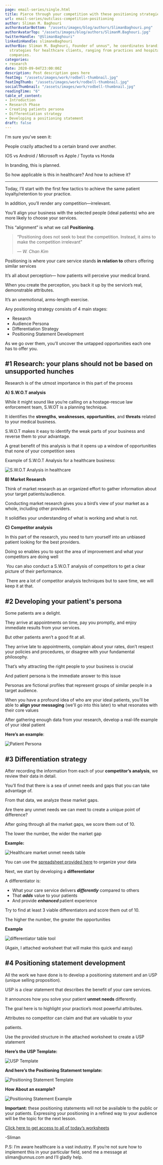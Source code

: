 ```yaml
---
page: email-series/single.html
title: Pierce through your competition with these positioning strategies
url: email-series/outclass-competition-positioning
author: Sliman M. Baghouri
authorAvatarBottom: "/assets/images/blog/authors/SlimanBaghouri.png"
authorAvatarTop: "/assets/images/blog/authors/SlimanM.Baghouri.jpg"
twitterHandle: "@SlimanBaghouri"
linkedinHandle: slimaneBaghouri
authorBio: Sliman M. Baghouri, Founder of unnus™, he coordinates branding and marketing
  strategies for healthcare clients, ranging from practices and hospitals to pharmaceutical
  companies.
categories:
- research
date: 2020-09-04T23:00:00Z
description: Post description goes here
featImg: "/assets/images/work/rodbell-thumbnail.jpg"
featImgThumb: "/assets/images/work/rodbell-thumbnail.jpg"
socialThumbnail: "/assets/images/work/rodbell-thumbnail.jpg"
readingTime: "6"
table_of_content:
- Introduction
- Research Phase
- Creating patients persona
- Differentiation strategy
- Developing a positioning statement
draft: false
---
```


<section id="Introduction">
<div class="hook">
<p>I'm sure you've seen it:</p>
<p>People crazily attached to a certain brand over another. </p>
<p>IOS vs Android / Microsoft vs Apple / Toyota vs Honda</p>
<p>In branding, this is planned.</p>
<p>So how applicable is this in healthcare? And how to achieve it?</p>
</div>



<hr>

<p>Today, I’ll start with the first few tactics to achieve the same patient loyalty/retention to your practice.</p>
<p>In addition, you’ll render any competition—irrelevant.</p>
<p>You’ll align your business with the selected people (ideal patients) who are more likely to choose your services.</p>
<p>This “alignment” is what we call <strong>Positioning</strong>.</p>

<blockquote>
	<p>“Positioning does not seek to beat the competition. Instead, it aims to make the competition irrelevant”</p>
	<cite><p>― W. Chan Kim</p></cite>
</blockquote>

<p>Positioning is where your care service stands <strong>in relation to</strong> others offering similar services&nbsp;</p>
<p>It&rsquo;s all about perception&mdash; how patients will perceive your medical brand.&nbsp;</p>
<p>When you create the perception, you back it up by the service&rsquo;s real, demonstrable attributes.</p>
<p>It&rsquo;s an unemotional, arms-length exercise.&nbsp;</p>
<p>Any positioning strategy consists of 4 main stages:&nbsp;</p>
<ul>
<li>Research</li>
<li>Audience Persona</li>
<li>Differentiation Strategy</li>
<li>Positioning Statement Development</li>
</ul>
<p>As we go over them, you’ll uncover the untapped opportunities each one has to offer you. </p>
</section>

<section id="ResearchPhase">
<h2>#1 Research: your plans should not be based on unsupported hunches</h2>
<p>Research is of the utmost importance in this part of the process</p>
<p><b>A) S.W.O.T analysis</b></p>
<p>While it might sound like you&rsquo;re calling on a hostage-rescue law enforcement team, S.W.OT is a planning technique.&nbsp;</p>
<p>It identifies the <strong>strengths</strong>, <strong>weaknesses</strong>, <strong>opportunities</strong>, and <strong>threats</strong> related to your medical business.&nbsp;</p>
<p>S.W.O.T makes it easy to identify the weak parts of your business and reverse them to your advantage.&nbsp;</p>
<p>A great benefit of this analysis is that it opens up a window of opportunities that none of your competition sees</p>
<p>Example of S.W.O.T Analysis for a healthcare business:</p>
<img src="/assets/course-assets/swot-analysis-in-healthcare.jpg" alt="S.W.O.T Analysis in healthcare" />
<p><b>B) Market Research</b></p>
<p>Think of market research as an organized effort to gather information about your target patients/audience.</p>
<p>Conducting market research gives you a bird&rsquo;s view of your market as a whole, including other providers.</p>
<p>It solidifies your understanding of what is working and what is not.&nbsp;</p>
<p><b>C) Competitor analysis&nbsp;</b></p>
<p>In this part of the research, you need to turn yourself into an unbiased patient looking for the best providers.</p>
<p>Doing so enables you to spot the area of improvement and what your competitors are doing well</p>
<p>&nbsp;You can also conduct a S.W.O.T analysis of competitors to get a clear picture of their performance.&nbsp;</p>
<p>&nbsp;There are a lot of competitor analysis techniques but to save time, we will keep it at that.</p>
</section>

<section id="Creatingpatientspersona">

<h2>#2 Developing your patient's persona</h2>
<p>Some patients are a delight.</p>
<p>They arrive at appointments on time, pay you promptly, and enjoy immediate results from your services.</p>
<p>But other patients aren&rsquo;t a good fit at all.</p>
<p>They arrive late to appointments, complain about your rates, don&rsquo;t respect your policies and procedures, or disagree with your fundamental philosophy.</p>
<p>That&rsquo;s why attracting the right people to your business is crucial</p>
<p>And patient persona is the immediate answer to this issue</p>
<p>Personas are fictional profiles that represent groups of similar people in a target audience.</p>
<p>When you have a profound idea of who are your ideal patients, you&rsquo;ll be able to <strong>align your messaging</strong> (we'll go into this later) to what resonates with their core values&nbsp;</p>
<p>After gathering enough data from your research, develop a real-life example of your ideal patient</p>
<p><strong>Here&rsquo;s an example</strong>:&nbsp;</p>
<img src="/assets/course-assets/Audience-Profile.jpg" alt="Patient Persona" />

</section>

<section id="Differentiationstrategy">
<h2>#3 Differentiation strategy</h2>
<p>After recording the information from each of your <strong>competitor&rsquo;s analysis</strong>, we review their data in detail.</p>
<p>You&rsquo;ll find that there is a sea of unmet needs and gaps that you can take advantage of.&nbsp;</p>
<p>From that data, we analyze these market gaps.&nbsp;</p>
<p>Are there any unmet needs we can meet to create a unique point of difference?</p>
<p>After going through all the market gaps, we score them out of 10.</p>
<p>The lower the number, the wider the market gap</p>
<p><strong>Example: </strong></p>
<img src="/assets/course-assets/unmet-needs-and-gaps.jpg" alt="Healthcare market unmet needs table" />
<p>You can use the&nbsp;<a href=" #" target="_blank">spreadsheet provided here</a>&nbsp;to organize your data</p>
<p>Next, we start by developing a <strong>differentiator</strong>&nbsp;</p>
<p>A differentiator is:&nbsp;</p>
<ul>
<li>What your care service delivers <strong><em>differently</em></strong> compared to others</li>
<li>That <strong><em>adds</em></strong> value to your patients</li>
<li>And provide <strong><em>enhanced</em> </strong>patient experience</li>
</ul>
<p>Try to find at least 3 viable differentiators and score them out of 10.</p>
<p>The higher the number, the greater the opportunities</p>
<p><strong>Example</strong></p>
<img src="/assets/course-assets/differentiator-table.jpg" alt="differentiator table tool" />
<p>(Again, I attached worksheet that will make this quick and easy)</p>
</section>

<section id="Developingapositioningstatement">
<h2>#4 Positioning statement development</h2>
<p>All the work we have done is to develop a positioning statement and an USP (unique selling proposition).&nbsp;</p>
<p>USP is a clear statement that describes the benefit of your care services.</p>
<p>It announces how you solve your patient <strong>unmet needs</strong> differently.</p>
<p>The goal here is to highlight your practice&rsquo;s most powerful attributes.</p>
<p>Attributes no competitor can claim and that are valuable to your&nbsp;</p>
<p>patients.</p>
<p>Use the provided structure in the attached worksheet to create a USP statement&nbsp;</p>
<p><strong>Here&rsquo;s the USP Template:</strong></p>
<img src="/assets/course-assets/USP-Template.jpg" alt="USP Template" />
<p><strong>And here’s the Positioning Statement template:</strong></p>
<img src="/assets/course-assets/Positioning-Statement-Template.jpg" alt="Positioning Statement Template" />
<p><strong>How About an example?</strong></p>
<img src="/assets/course-assets/Positioning-Statement-Full-Example.jpg" alt="Positioning Statement Example" />
<p><b>Important:</b> these positioning statements will not be available to the public or your patients. Expressing your positioning in a refined way to your audience will be the topic for the next lesson.</p>


<p><a target="_blank" href="#">Click here to get access to all of today’s worksheets</a></p> 

<p>-Sliman</p> 
<p>P.S: I’m aware healthcare is a vast industry. If you’re not sure how to implement this in your particular field, send me a message at sliman@unnus.com and I’ll gladly help.</p>

</section>